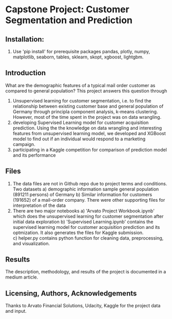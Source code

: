 # Capstone Project: Customer Segmentation and Prediction

## Installation:
1. Use 'pip install' for prerequisite packages pandas, plotly, numpy, matplotlib, seaborn, tables, sklearn, skopt, xgboost, lightgbm.

## Introduction
What are the demographic features of a typical mail order customer as compared to general population? This project answers this question through
1. Unsupervised learning for customer segmentation, i.e. to find the relationship between existing customer base and general population of Germany through principla component analysis, k-means clustering. However, most of the time spent in the project was on data wrangling.
2. developing Supervised Learning model for customer acquisition prediction. Using the the knowledge on data wrangling and interesting features from unsupervised learning model, we developed and XGBoost model to find out if an individual would respond to a marketing campaign.
3. participating in a Kaggle competition for comparison of prediction model and its performance

## Files
1. The data files are not in Github repo due to project terms and conditions. Two datasets a) demographic information sample general population (891211 persons) of Germany b) Similar information for customers (191652) of a mail-order company. There were other supporting files for interpretation of the data
2. There are two major notebooks 
    a) 'Arvato Project Workbook.ipynb' which does the unsupervised learning for customer segmentation after initial data exploration 
    b) 'Supervised Learning.ipynb' contains the supervised learning model for customer acquisition prediction and its optmization. It also generates the files for Kaggle submission.  
    c) helper.py contains python function for cleaning data, preprocessing, and visualization.

## Results

The description, methodology, and results of the project is documented in a medium article.


## Licensing, Authors, Acknowledgements

Thanks to Arvato Financial Solutions, Udacity, Kaggle for the project data and input.